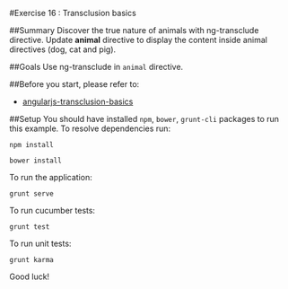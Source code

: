 #Exercise 16 : Transclusion basics

##Summary
Discover the true nature of animals with ng-transclude directive. Update **animal** directive to display the content 
inside animal directives (dog, cat and pig).
 
##Goals
Use ng-transclude in `animal` directive.

##Before you start, please refer to:
* [angularjs-transclusion-basics](https://egghead.io/lessons/angularjs-transclusion-basics)

##Setup
 You should have installed `npm`, `bower`, `grunt-cli`  packages to run this example. To resolve dependencies run:

```
npm install
```

```
bower install
```

To run the application:

```
grunt serve
```

To run cucumber tests:

```
grunt test
```

To run unit tests:

```
grunt karma
```

Good luck!
